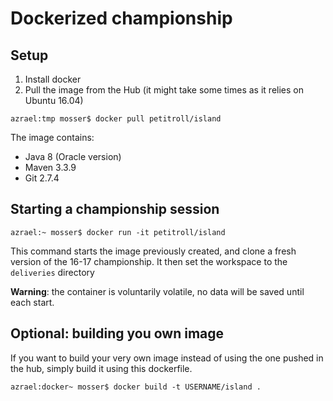 # Dockerized championship


## Setup

  1. Install docker
  2. Pull the image from the Hub (it might take some times as it relies on Ubuntu 16.04)

```
azrael:tmp mosser$ docker pull petitroll/island
```
The image contains:

  * Java 8 (Oracle version)
  * Maven 3.3.9
  * Git 2.7.4
    
## Starting a championship session

```
azrael:~ mosser$ docker run -it petitroll/island
```

This command starts the image previously created, and clone a fresh version of the 16-17 championship. It then set the workspace to the `deliveries` directory

**Warning**: the container is voluntarily volatile, no data will be saved until each start.

## Optional: building you own image

If you want to build your very own image instead of using the one pushed in the hub, simply build it using this dockerfile.

```
azrael:docker~ mosser$ docker build -t USERNAME/island .
```